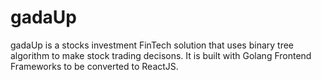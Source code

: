 # gadaUp
gadaUp is a stocks investment FinTech solution that uses binary tree algorithm to make stock trading decisons. It is built with Golang Frontend Frameworks to be converted to ReactJS.
